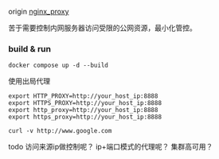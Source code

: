 origin [nginx_proxy](https://github.com/reiz/nginx_proxy)

苦于需要控制内网服务器访问受限的公网资源，最小化管控。

### build & run

```
docker compose up -d --build
```
使用出局代理
```
export HTTP_PROXY=http://your_host_ip:8888
export HTTPS_PROXY=http://your_host_ip:8888
export http_proxy=http://your_host_ip:8888
export https_proxy=http://your_host_ip:8888

curl -v http://www.google.com

```

todo 访问来源ip做控制呢？
ip+端口模式的代理呢？
集群高可用？
